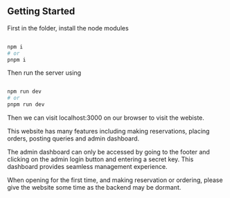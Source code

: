 

## Getting Started

First in the folder, install the node modules

```bash

npm i
# or
pnpm i

```

Then run the server using

```bash

npm run dev
# or
pnpm run dev

```

Then we can visit localhost:3000 on our browser to visit the webiste.


This website has many features including making reservations, placing orders, posting queries and admin dashboard.

The admin dashboard can only be accessed by going to the footer and clicking on the admin login button and entering a secret key.
This dashboard provides seamless management experience.

When opening for the first time, and making reservation or ordering, please give the website some time as the backend may be dormant.


